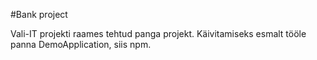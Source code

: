 #Bank project

Vali-IT projekti raames tehtud panga projekt. Käivitamiseks esmalt tööle panna DemoApplication, siis npm.